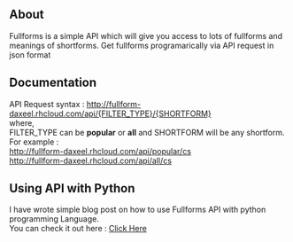 ## About
Fullforms is a simple API which will give you access to lots of fullforms and meanings of shortforms. Get fullforms programarically via API request in json format

## Documentation
API Request syntax : http://fullform-daxeel.rhcloud.com/api/{FILTER_TYPE}/{SHORTFORM} <br>
where, <br>
FILTER_TYPE can be <b>popular</b> or <b>all</b> and SHORTFORM will be any shortform. 
For example : <br>
<a target="_blank" href="http://fullform-daxeel.rhcloud.com/api/popular/cs" target="_blank">http://fullform-daxeel.rhcloud.com/api/popular/cs</a> <br>
<a target="_blank" href="http://fullform-daxeel.rhcloud.com/api/all/cs" target="_blank">http://fullform-daxeel.rhcloud.com/api/all/cs</a>

## Using API with Python
I have wrote simple blog post on how to use Fullforms API with python programming Language. <br>
You can check it out here : <a href="http://blog.daxeelsoni.in/2015/09/10/working-with-fullforms-api-using-python/" target="_blank">Click Here</a>
